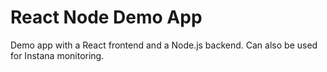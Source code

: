 # React Node Demo App

Demo app with a React frontend and a Node.js backend.
Can also be used for Instana monitoring.
